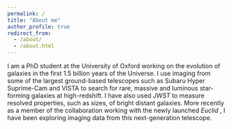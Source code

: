 ```yaml
---
permalink: /
title: "About me"
author_profile: true
redirect_from: 
  - /about/
  - /about.html
---
```


I am a PhD student at the University of Oxford working on the evolution of galaxies in the first 1.5 billion years of the Universe. I use imaging from some of the largest ground-based telescopes such as Subaru Hyper Suprime-Cam and VISTA to search for rare, massive and luminous star-forming galaxies at high-redshift. I have also used <em> JWST </em> to measure resolved properties, such as sizes, of bright distant galaxies. More recently as a member of the collaboration working with the newly launched <em> Euclid </em>, I have been exploring imaging data from this next-generation telescope.
